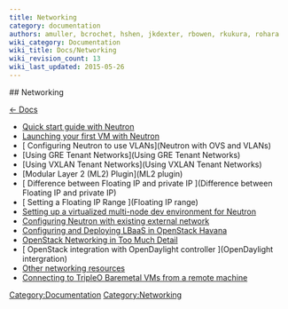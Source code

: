 ```yaml
---
title: Networking
category: documentation
authors: amuller, bcrochet, hshen, jkdexter, rbowen, rkukura, rohara
wiki_category: Documentation
wiki_title: Docs/Networking
wiki_revision_count: 13
wiki_last_updated: 2015-05-26
---
```


<div class="row">
<div class="offset1 span10">
## Networking

[ ← Docs ](Docs)

*   [ Quick start guide with Neutron](Neutron-Quickstart)
*   [ Launching your first VM with Neutron](Running_an_instance_with_Neutron)
*   [ Configuring Neutron to use VLANs](Neutron with OVS and VLANs)
*   [Using GRE Tenant Networks](Using GRE Tenant Networks)
*   [Using VXLAN Tenant Networks](Using VXLAN Tenant Networks)
*   [Modular Layer 2 (ML2) Plugin](ML2 plugin)
*   [ Difference between Floating IP and private IP ](Difference between Floating IP and private IP)
*   [ Setting a Floating IP Range ](Floating IP range)
*   [ Setting up a virtualized multi-node dev environment for Neutron ](NeutronLibvirtMultinodeDevEnvironment)
*   [Configuring Neutron with existing external network](Neutron_with_existing_external_network)
*   [ Configuring and Deploying LBaaS in OpenStack Havana ](LBaaS)
*   [OpenStack Networking in Too Much Detail](Networking_in_too_much_detail)
*   [ OpenStack integration with OpenDaylight controller ](OpenDaylight intergration)
*   [ Other networking resources ](Networking)
*   [ Connecting to TripleO Baremetal VMs from a remote machine](Connecting_to_TripleO_Baremetal_VMs_from_remote_machine)

<Category:Documentation> <Category:Networking>
